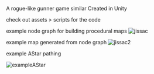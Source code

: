 A rogue-like gunner game similar Created in Unity

check out assets > scripts for the code

example node graph for building procedural maps
![jissac](https://github.com/waspflannel/The-Binding-of-Jissac/assets/63312552/fdb45b16-7847-4258-986a-30358fe7ef76)


example map generated from node graph
![jissac2](https://github.com/waspflannel/The-Binding-of-Jissac/assets/63312552/f658e23b-edf6-44c4-868d-a037e9454971)


example AStar pathing


![exampleAStar](https://github.com/waspflannel/The-Binding-of-Jissac/assets/63312552/d7aeb172-586d-422c-bb03-b0c23f3de2ae)
